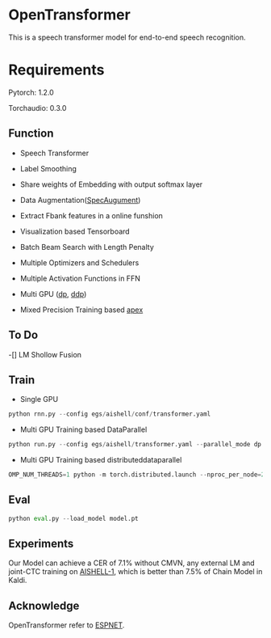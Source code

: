 # OpenTransformer

This is a speech transformer model for end-to-end speech recognition.

# Requirements
Pytorch: 1.2.0

Torchaudio: 0.3.0

## Function

- Speech Transformer

- Label Smoothing

- Share weights of Embedding with output softmax layer

- Data Augmentation([SpecAugument](https://arxiv.org/abs/1904.08779))

- Extract Fbank features in a online funshion

- Visualization based Tensorboard

- Batch Beam Search with Length Penalty

- Multiple Optimizers and Schedulers

- Multiple Activation Functions in FFN

- Multi GPU ([dp](https://pytorch.org/docs/stable/nn.html#dataparallel), [ddp](https://pytorch.org/docs/stable/nn.html#distributeddataparallel))

- Mixed Precision Training based [apex](https://github.com/NVIDIA/apex)

## To Do
-[] LM Shollow Fusion

## Train
- Single GPU
```python
python rnn.py --config egs/aishell/conf/transformer.yaml
```
- Multi GPU Training based DataParallel
```python
python run.py --config egs/aishell/transformer.yaml --parallel_mode dp --ngpu 2
```
- Multi GPU Training based distributeddataparallel
```python
OMP_NUM_THREADS=1 python -m torch.distributed.launch --nproc_per_node=2 run.py --config egs/aishell/transformer.yaml --parallel_mode ddp --ngpu 2
```

## Eval
```python
python eval.py --load_model model.pt
```

## Experiments
Our Model can achieve a CER of 7.1% without CMVN, any external LM and joint-CTC training on [AISHELL-1](http://www.openslr.org/33/), which is better than 7.5% of Chain Model in Kaldi.

## Acknowledge
OpenTransformer refer to [ESPNET](https://github.com/espnet/espnet).
